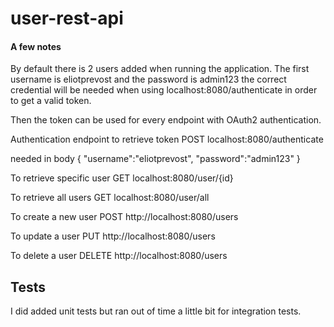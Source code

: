 # user-rest-api

#### A few notes

By default there is 2 users added when running the application. The first username is eliotprevost and the password is admin123 
the correct credential will be needed when using localhost:8080/authenticate in order to get a valid token.

Then the token can be used for every endpoint with OAuth2 authentication.

Authentication endpoint to retrieve token
POST localhost:8080/authenticate

needed in body 
{
"username":"eliotprevost",
"password":"admin123"
}

To retrieve specific user
GET localhost:8080/user/{id}

To retrieve all users
GET localhost:8080/user/all

To create a new user
POST http://localhost:8080/users

To update a user
PUT http://localhost:8080/users

To delete a user
DELETE http://localhost:8080/users

## Tests

I did added unit tests but ran out of time a little bit for integration tests.

